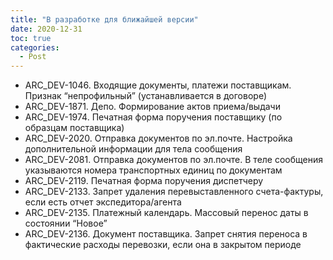 ```yaml
---
title: "В разработке для ближайшей версии"
date: 2020-12-31
toc: true
categories:
  - Post  
---
```


-   ARC_DEV-1046. Входящие документы, платежи поставщикам. Признак “непрофильный” (устанавливается в договоре)
-   ARC_DEV-1871. Депо. Формирование актов приема/выдачи
-   ARC_DEV-1974. Печатная форма поручения поставщику (по образцам поставщика)
-   ARC_DEV-2020. Отправка документов по эл.почте. Настройка дополнительной информации для тела сообщения
-   ARC_DEV-2081. Отправка документов по эл.почте. В теле сообщения указываются номера транспортных единиц по документам
-   ARC_DEV-2119. Печатная форма поручения диспетчеру
-   ARC_DEV-2133. Запрет удаления перевыставленного счета-фактуры, если есть отчет экспедитора/агента
-   ARC_DEV-2135. Платежный календарь. Массовый перенос даты в состоянии “Новое”
-   ARC_DEV-2136. Документ поставщика. Запрет снятия переноса в фактические расходы перевозки, если она в закрытом периоде
